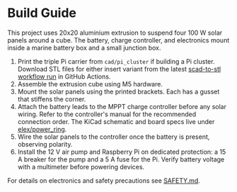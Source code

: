 # Build Guide

This project uses 20x20 aluminium extrusion to suspend four 100 W solar panels around a cube.
The battery, charge controller, and electronics mount inside a marine battery box and a small
junction box.

1. Print the triple Pi carrier from `cad/pi_cluster` if building a Pi cluster.
   Download STL files for either insert variant from the latest
   [scad-to-stl workflow run][stl-workflow] in GitHub Actions.
2. Assemble the extrusion cube using M5 hardware.
3. Mount the solar panels using the printed brackets.
   Each has a gusset that stiffens the corner.
4. Attach the battery leads to the MPPT charge controller before any solar wiring. Refer to the
   controller's manual for the recommended connection order. The KiCad schematic and board specs
   live under [elex/power_ring](../elex/power_ring/).
5. Wire the solar panels to the controller once the battery is present, observing polarity.
6. Install the 12 V air pump and Raspberry Pi on dedicated protection: a 15 A breaker for the pump
   and a 5 A fuse for the Pi. Verify battery voltage with a multimeter before powering devices.

For details on electronics and safety precautions see [SAFETY.md](SAFETY.md).

[stl-workflow]: https://github.com/futuroptimist/sugarkube/actions/workflows/scad-to-stl.yml
